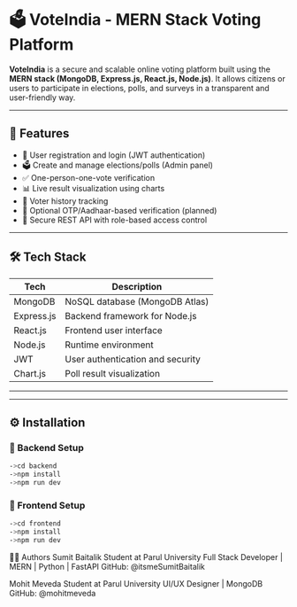 # 🗳️ VoteIndia - MERN Stack Voting Platform

**VoteIndia** is a secure and scalable online voting platform built using the **MERN stack (MongoDB, Express.js, React.js, Node.js)**.
It allows citizens or users to participate in elections, polls, and surveys in a transparent and user-friendly way.

---

## 🚀 Features

- 🔐 User registration and login (JWT authentication)
- 🗳️ Create and manage elections/polls (Admin panel)
- ✅ One-person-one-vote verification
- 📊 Live result visualization using charts
- 🧾 Voter history tracking
- 📨 Optional OTP/Aadhaar-based verification (planned)
- 🔧 Secure REST API with role-based access control

---

## 🛠️ Tech Stack

| Tech           | Description                       |
|----------------|-----------------------------------|
| MongoDB        | NoSQL database (MongoDB Atlas)    |
| Express.js     | Backend framework for Node.js     |
| React.js       | Frontend user interface           |
| Node.js        | Runtime environment               |
| JWT            | User authentication and security  |
| Chart.js       | Poll result visualization         |

---


---

## ⚙️ Installation

### 🔧 Backend Setup

```bash
->cd backend
->npm install
->npm run dev
```

### 🔧 Frontend Setup

``` bash
->cd frontend
->npm install
->npm run dev
```

👨‍💻 Authors
Sumit Baitalik
Student at Parul University
Full Stack Developer | MERN | Python | FastAPI
GitHub: @itsmeSumitBaitalik

Mohit Meveda
Student at Parul University
UI/UX Designer | MongoDB
GitHub: @mohitmeveda
